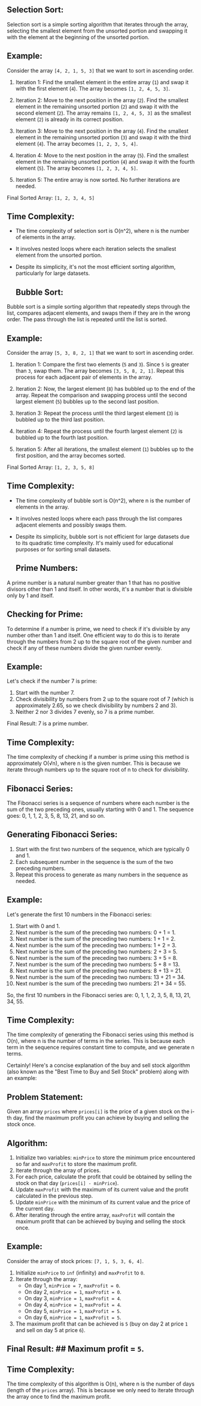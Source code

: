    ##    Selection Sort:    ##   

Selection sort is a simple sorting algorithm that iterates through the array, selecting the smallest element from the unsorted portion and swapping it with the element at the beginning of the unsorted portion.

   ##    Example:    ##   

Consider the array `[4, 2, 1, 5, 3]` that we want to sort in ascending order.

1. Iteration 1: Find the smallest element in the entire array (`1`) and swap it with the first element (`4`). The array becomes `[1, 2, 4, 5, 3]`.

2. Iteration 2: Move to the next position in the array (`2`). Find the smallest element in the remaining unsorted portion (`2`) and swap it with the second element (`2`). The array remains `[1, 2, 4, 5, 3]` as the smallest element (`2`) is already in its correct position.

3. Iteration 3: Move to the next position in the array (`4`). Find the smallest element in the remaining unsorted portion (`3`) and swap it with the third element (`4`). The array becomes `[1, 2, 3, 5, 4]`.

4. Iteration 4: Move to the next position in the array (`5`). Find the smallest element in the remaining unsorted portion (`4`) and swap it with the fourth element (`5`). The array becomes `[1, 2, 3, 4, 5]`.

5. Iteration 5: The entire array is now sorted. No further iterations are needed.

Final Sorted Array: `[1, 2, 3, 4, 5]`

   ##    Time Complexity:    ##   

- The time complexity of selection sort is O(n^2), where n is the number of elements in the array.
- It involves nested loops where each iteration selects the smallest element from the unsorted portion.
- Despite its simplicity, it's not the most efficient sorting algorithm, particularly for large datasets.



  ##   Bubble Sort:   ##   

Bubble sort is a simple sorting algorithm that repeatedly steps through the list, compares adjacent elements, and swaps them if they are in the wrong order. The pass through the list is repeated until the list is sorted.

   ##   Example:   ##   

Consider the array `[5, 3, 8, 2, 1]` that we want to sort in ascending order.

1. Iteration 1:  Compare the first two elements (`5` and `3`). Since `5` is greater than `3`, swap them. The array becomes `[3, 5, 8, 2, 1]`.
   Repeat this process for each adjacent pair of elements in the array.

2. Iteration 2: Now, the largest element (`8`) has bubbled up to the end of the array. Repeat the comparison and swapping process until the second largest element (`5`) bubbles up to the second last position.

3. Iteration 3: Repeat the process until the third largest element (`3`) is bubbled up to the third last position.

4. Iteration 4: Repeat the process until the fourth largest element (`2`) is bubbled up to the fourth last position.

5. Iteration 5: After all iterations, the smallest element (`1`) bubbles up to the first position, and the array becomes sorted.

 Final Sorted Array:  `[1, 2, 3, 5, 8]`

   ##   Time Complexity:   ##   

- The time complexity of bubble sort is O(n^2), where n is the number of elements in the array.
- It involves nested loops where each pass through the list compares adjacent elements and possibly swaps them.
- Despite its simplicity, bubble sort is not efficient for large datasets due to its quadratic time complexity. It's mainly used for educational purposes or for sorting small datasets.


  ##  Prime Numbers:  ##  

A prime number is a natural number greater than 1 that has no positive divisors other than 1 and itself. In other words, it's a number that is divisible only by 1 and itself.

  ##  Checking for Prime:  ##  

To determine if a number is prime, we need to check if it's divisible by any number other than 1 and itself. One efficient way to do this is to iterate through the numbers from 2 up to the square root of the given number and check if any of these numbers divide the given number evenly.

  ##  Example:  ##  

Let's check if the number 7 is prime:

1. Start with the number 7.
2. Check divisibility by numbers from 2 up to the square root of 7 (which is approximately 2.65, so we check divisibility by numbers 2 and 3).
3. Neither 2 nor 3 divides 7 evenly, so 7 is a prime number.

Final Result: 7 is a prime number.

  ##  Time Complexity:  ##  

The time complexity of checking if a number is prime using this method is approximately O(√n), where n is the given number. This is because we iterate through numbers up to the square root of n to check for divisibility.


 ##  Fibonacci Series:  ## 

The Fibonacci series is a sequence of numbers where each number is the sum of the two preceding ones, usually starting with 0 and 1. The sequence goes: 0, 1, 1, 2, 3, 5, 8, 13, 21, and so on.

 ##  Generating Fibonacci Series:  ## 

1. Start with the first two numbers of the sequence, which are typically 0 and 1.
2. Each subsequent number in the sequence is the sum of the two preceding numbers.
3. Repeat this process to generate as many numbers in the sequence as needed.

 ##  Example:  ## 

Let's generate the first 10 numbers in the Fibonacci series:

1. Start with 0 and 1.
2. Next number is the sum of the preceding two numbers: 0 + 1 = 1.
3. Next number is the sum of the preceding two numbers: 1 + 1 = 2.
4. Next number is the sum of the preceding two numbers: 1 + 2 = 3.
5. Next number is the sum of the preceding two numbers: 2 + 3 = 5.
6. Next number is the sum of the preceding two numbers: 3 + 5 = 8.
7. Next number is the sum of the preceding two numbers: 5 + 8 = 13.
8. Next number is the sum of the preceding two numbers: 8 + 13 = 21.
9. Next number is the sum of the preceding two numbers: 13 + 21 = 34.
10. Next number is the sum of the preceding two numbers: 21 + 34 = 55.

So, the first 10 numbers in the Fibonacci series are: 0, 1, 1, 2, 3, 5, 8, 13, 21, 34, 55.

 ##  Time Complexity:  ## 

The time complexity of generating the Fibonacci series using this method is O(n), where n is the number of terms in the series. This is because each term in the sequence requires constant time to compute, and we generate n terms.



Certainly! Here's a concise explanation of the buy and sell stock algorithm (also known as the "Best Time to Buy and Sell Stock" problem) along with an example:

 ## Problem Statement: ## 

Given an array `prices` where `prices[i]` is the price of a given stock on the i-th day, find the maximum profit you can achieve by buying and selling the stock once.

 ## Algorithm: ## 

1. Initialize two variables: `minPrice` to store the minimum price encountered so far and `maxProfit` to store the maximum profit.
2. Iterate through the array of prices.
3. For each price, calculate the profit that could be obtained by selling the stock on that day (`prices[i] - minPrice`).
4. Update `maxProfit` with the maximum of its current value and the profit calculated in the previous step.
5. Update `minPrice` with the minimum of its current value and the price of the current day.
6. After iterating through the entire array, `maxProfit` will contain the maximum profit that can be achieved by buying and selling the stock once.

 ## Example: ## 

Consider the array of stock prices: `[7, 1, 5, 3, 6, 4]`.

1. Initialize `minPrice` to `inf` (infinity) and `maxProfit` to `0`.
2. Iterate through the array:
   - On day 1, `minPrice = 7`, `maxProfit = 0`.
   - On day 2, `minPrice = 1`, `maxProfit = 0`.
   - On day 3, `minPrice = 1`, `maxProfit = 4`.
   - On day 4, `minPrice = 1`, `maxProfit = 4`.
   - On day 5, `minPrice = 1`, `maxProfit = 5`.
   - On day 6, `minPrice = 1`, `maxProfit = 5`.
3. The maximum profit that can be achieved is `5` (buy on day 2 at price `1` and sell on day 5 at price `6`).

 ## Final Result: ##  Maximum profit = `5`.

 ## Time Complexity: ## 

The time complexity of this algorithm is O(n), where n is the number of days (length of the `prices` array). This is because we only need to iterate through the array once to find the maximum profit.
